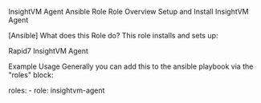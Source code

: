 InsightVM Agent Ansible Role
Role Overview
Setup and Install InsightVM Agent

[Ansible] What does this Role do?
This role installs and sets up:

Rapid7 InsightVM Agent

Example Usage
Generally you can add this to the ansible playbook via the "roles" block:

roles:
    - role: insightvm-agent